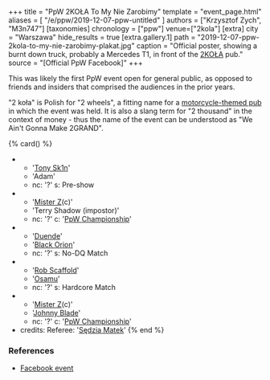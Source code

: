 +++
title = "PpW 2KOŁA To My Nie Zarobimy"
template = "event_page.html"
aliases = [ "/e/ppw/2019-12-07-ppw-untitled" ]
authors = ["Krzysztof Zych", "M3n747"]
[taxonomies]
chronology = ["ppw"]
venue=["2kola"]
[extra]
city = "Warszawa"
hide_results = true
[extra.gallery.1]
path = "2019-12-07-ppw-2kola-to-my-nie-zarobimy-plakat.jpg"
caption = "Official poster, showing a burnt down truck, probably a Mercedes T1, in front of the [2KOŁA](@/v/2kola.md) pub."
source = "[Official PpW Facebook]"
+++

This was likely the first PpW event open for general public, as opposed to friends and insiders that comprised the audiences in the prior years.

"2 koła" is Polish for "2 wheels", a fitting name for a [motorcycle-themed pub](@/v/2kola.md) in which the event was held. It is also a slang term for "2 thousand" in the context of money - thus the name of the event can be understood as "We Ain't Gonna Make 2GRAND".

{% card() %}
- - '[Tony Sk1n](@/w/tony-sk1n.md)'
  - 'Adam'
  - nc: '?'
    s: Pre-show
- - '[Mister Z](@/w/mister-z.md)(c)'
  - 'Terry Shadow (impostor)'
  - nc: '?'
    c: '[PpW Championship](@/c/ppw-championship.md)'
- - '[Duende](@/w/sedzia-borys.md)'
  - '[Black Orion](@/w/johnny-blade.md)'
  - nc: '?'
    s: No-DQ Match
- - '[Rob Scaffold](@/w/rob-scaffold.md)'
  - '[Osamu](@/w/osamu.md)'
  - nc: '?'
    s: Hardcore Match
- - '[Mister Z](@/w/mister-z.md)(c)'
  - '[Johnny Blade](@/w/johnny-blade.md)'
  - nc: '?'
    c: '[PpW Championship](@/c/ppw-championship.md)'
- credits:
    Referee: '[Sędzia Matek](@/w/sedzia-matek.md)'
{% end %}

### References

* [Facebook event](https://www.facebook.com/events/746791299065517/)

